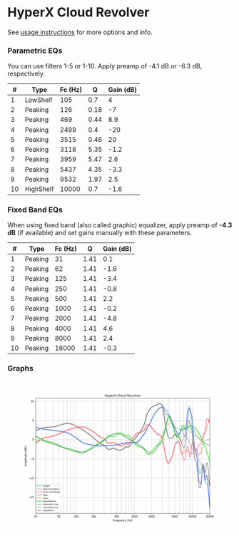 # HyperX Cloud Revolver
See [usage instructions](https://github.com/jaakkopasanen/AutoEq#usage) for more options and info.

### Parametric EQs
You can use filters 1-5 or 1-10. Apply preamp of -4.1 dB or -6.3 dB, respectively.

|   # | Type      |   Fc (Hz) |    Q |   Gain (dB) |
|-----|-----------|-----------|------|-------------|
|   1 | LowShelf  |       105 | 0.7  |         4   |
|   2 | Peaking   |       126 | 0.18 |        -7   |
|   3 | Peaking   |       469 | 0.44 |         8.9 |
|   4 | Peaking   |      2499 | 0.4  |       -20   |
|   5 | Peaking   |      3515 | 0.46 |        20   |
|   6 | Peaking   |      3118 | 5.35 |        -1.2 |
|   7 | Peaking   |      3959 | 5.47 |         2.6 |
|   8 | Peaking   |      5437 | 4.35 |        -3.3 |
|   9 | Peaking   |      9532 | 1.97 |         2.5 |
|  10 | HighShelf |     10000 | 0.7  |        -1.6 |

### Fixed Band EQs
When using fixed band (also called graphic) equalizer, apply preamp of **-4.3 dB** (if available) and set gains manually with these parameters.

|   # | Type    |   Fc (Hz) |    Q |   Gain (dB) |
|-----|---------|-----------|------|-------------|
|   1 | Peaking |        31 | 1.41 |         0.1 |
|   2 | Peaking |        62 | 1.41 |        -1.6 |
|   3 | Peaking |       125 | 1.41 |        -3.4 |
|   4 | Peaking |       250 | 1.41 |        -0.8 |
|   5 | Peaking |       500 | 1.41 |         2.2 |
|   6 | Peaking |      1000 | 1.41 |        -0.2 |
|   7 | Peaking |      2000 | 1.41 |        -4.8 |
|   8 | Peaking |      4000 | 1.41 |         4.6 |
|   9 | Peaking |      8000 | 1.41 |         2.4 |
|  10 | Peaking |     16000 | 1.41 |        -0.3 |

### Graphs
![](./HyperX%20Cloud%20Revolver.png)

